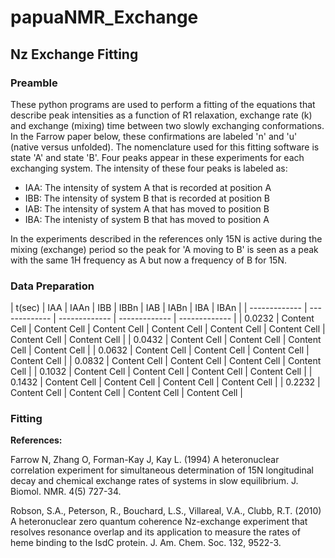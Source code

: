 # papuaNMR_Exchange

## Nz Exchange Fitting

### Preamble

These python programs are used to perform a fitting of the equations that describe peak intensities as a function of R1 relaxation,  exchange rate (k) and exchange (mixing) time between two slowly exchanging conformations. In the Farrow paper below, these confirmations are labeled 'n' and 'u' (native versus unfolded). The nomenclature used for this fitting software is state 'A' and state 'B'. Four peaks appear in these experiments for each exchanging system. The intensity of these four peaks is labeled as:

* IAA: The intensity of system A that is recorded at position A
* IBB: The intensity of system B that is recorded at position B
* IAB: The intensity of system A that has moved to position B
* IBA: The intenisty of system B that has moved to position A

In the experiments described in the references only 15N is active during the mixing (exchange) period so the peak for 'A moving to B' is seen as a peak with the same 1H frequency as A but now a frequency of B for 15N. 

### Data Preparation


|     t(sec)    |      IAA      |       IAAn    |      IBB      |      IBBn     |      IAB      |       IABn    |      IBA      |      IBAn     |
| ------------- | ------------- | ------------- | ------------- | ------------- |
|     0.0232    | Content Cell  | Content Cell  | Content Cell  | Content Cell  | Content Cell  | Content Cell  | Content Cell  | Content Cell     | 
|     0.0432    | Content Cell  | Content Cell  | Content Cell  | Content Cell  | 
|     0.0632    | Content Cell  | Content Cell  | Content Cell  | Content Cell  | 
|     0.0832    | Content Cell  | Content Cell  | Content Cell  | Content Cell  | 
|     0.1032    | Content Cell  | Content Cell  | Content Cell  | Content Cell  | 
|     0.1432    | Content Cell  | Content Cell  | Content Cell  | Content Cell  | 
|     0.2232    | Content Cell  | Content Cell  | Content Cell  | Content Cell  | 


### Fitting







**References:**

Farrow N, Zhang O, Forman-Kay J, Kay L. (1994) A heteronuclear correlation experiment for simultaneous determination of 15N longitudinal decay and chemical exchange rates of systems in slow equilibrium. J. Biomol. NMR. 4(5) 727-34.

Robson, S.A., Peterson, R., Bouchard, L.S., Villareal, V.A., Clubb, R.T. (2010) A heteronuclear zero quantum coherence Nz-exchange experiment that resolves resonance overlap and its application to measure the rates of heme binding to the IsdC protein. J. Am. Chem. Soc. 132, 9522-3.
